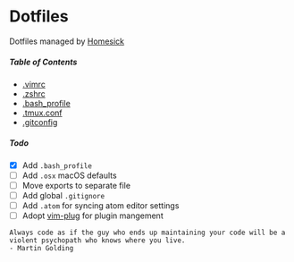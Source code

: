 # Dotfiles
Dotfiles managed by [Homesick](https://github.com/technicalpickles/homesick)

##### Table of Contents

- [.vimrc](https://github.com/Ghosh/dotfiles/blob/master/home/.vimrc)
- [.zshrc](https://github.com/Ghosh/dotfiles/blob/master/home/.zshrc)
- [.bash_profile](https://github.com/Ghosh/dotfiles/blob/master/home/.bash_profile)
- [.tmux.conf](https://github.com/Ghosh/dotfiles/blob/master/home/.tmux.conf)
- [.gitconfig](https://github.com/Ghosh/dotfiles/blob/master/home/.gitconfig)

##### Todo
- [x] Add `.bash_profile`
- [ ] Add `.osx` macOS defaults
- [ ] Move exports to separate file
- [ ] Add global `.gitignore`
- [ ] Add `.atom` for syncing atom editor settings
- [ ] Adopt [vim-plug](https://github.com/junegunn/vim-plug) for plugin mangement

```
Always code as if the guy who ends up maintaining your code will be a violent psychopath who knows where you live.
- Martin Golding
```
